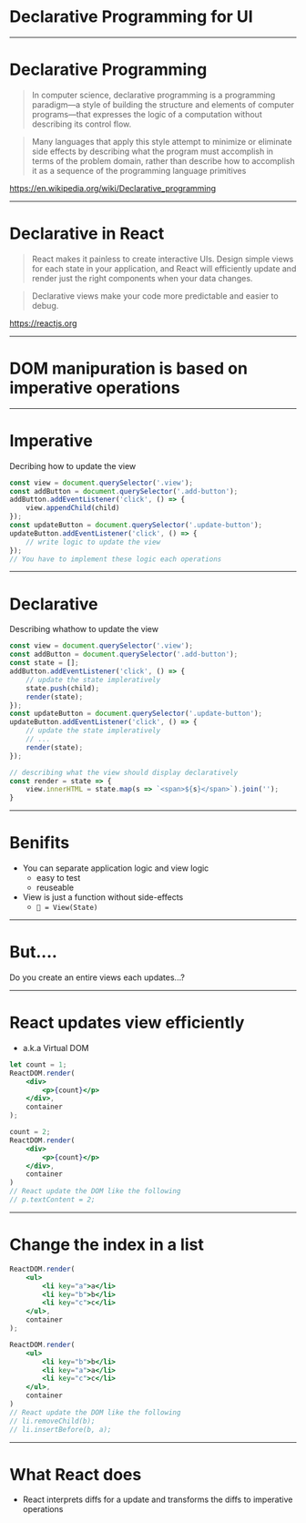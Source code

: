 # Declarative Programming for UI

---------------

# Declarative Programming

> In computer science, declarative programming is a programming paradigm—a style of building the structure and elements of computer programs—that expresses the logic of a computation without describing its control flow.

> Many languages that apply this style attempt to minimize or eliminate side effects by describing what the program must accomplish in terms of the problem domain, rather than describe how to accomplish it as a sequence of the programming language primitives

https://en.wikipedia.org/wiki/Declarative_programming

---------------

# Declarative in React

> React makes it painless to create interactive UIs. Design simple views for each state in your application, and React will efficiently update and render just the right components when your data changes.

> Declarative views make your code more predictable and easier to debug.

https://reactjs.org

---------------

# DOM manipuration is based on imperative operations

---------------

# Imperative

Decribing how to update the view

```js
const view = document.querySelector('.view');
const addButton = document.querySelector('.add-button');
addButton.addEventListener('click', () => {
    view.appendChild(child)
});
const updateButton = document.querySelector('.update-button');
updateButton.addEventListener('click', () => {
    // write logic to update the view
});
// You have to implement these logic each operations
```

---------------

# Declarative

Describing whathow to update the view

```js
const view = document.querySelector('.view');
const addButton = document.querySelector('.add-button');
const state = [];
addButton.addEventListener('click', () => {
    // update the state impleratively
    state.push(child);
    render(state);
});
const updateButton = document.querySelector('.update-button');
updateButton.addEventListener('click', () => {
    // update the state impleratively
    // ...
    render(state);
});

// describing what the view should display declaratively
const render = state => {
    view.innerHTML = state.map(s => `<span>${s}</span>`).join('');
}
```

---------------

# Benifits

- You can separate application logic and view logic
    - easy to test
    - reuseable
- View is just a function without side-effects
    - `👀 = View(State)`

----------------------

# But....

Do you create an entire views each updates...?

----------------------

# React updates view efficiently

- a.k.a Virtual DOM

```jsx
let count = 1;
ReactDOM.render(
    <div>
        <p>{count}</p>
    </div>,
    container
);

count = 2;
ReactDOM.render(
    <div>
        <p>{count}</p>
    </div>,
    container
)
// React update the DOM like the following
// p.textContent = 2;
```

----------------------

# Change the index in a list

```jsx
ReactDOM.render(
    <ul>
        <li key="a">a</li>
        <li key="b">b</li>
        <li key="c">c</li>
    </ul>,
    container
);

ReactDOM.render(
    <ul>
        <li key="b">b</li>
        <li key="a">a</li>
        <li key="c">c</li>
    </ul>,
    container
)
// React update the DOM like the following
// li.removeChild(b);
// li.insertBefore(b, a);
```

----------------------

# What React does

- React interprets diffs for a update and transforms the diffs to imperative operations